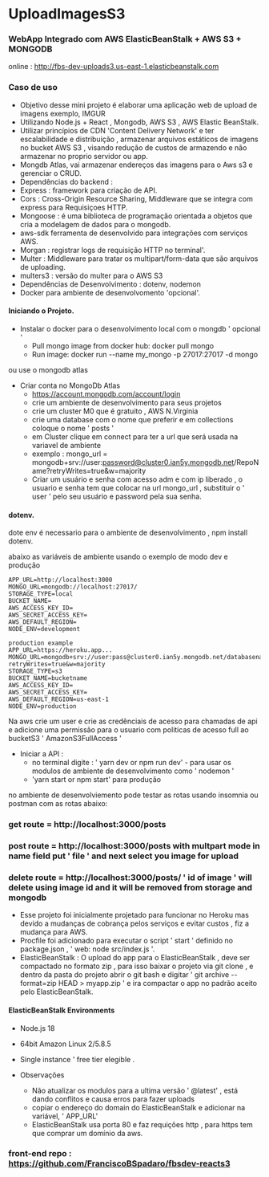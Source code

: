# UploadImagesS3
### WebApp Integrado com AWS ElasticBeanStalk + AWS S3 + MONGODB
online :   http://fbs-dev-uploads3.us-east-1.elasticbeanstalk.com


### Caso de uso
- Objetivo desse mini projeto é elaborar uma aplicação web de upload de imagens exemplo, IMGUR
- Utilizando Node.js + React , Mongodb, AWS S3 , AWS Elastic BeanStalk.
- Utilizar princípios de CDN 'Content Delivery Network' e ter escalabilidade e distribuição ,  armazenar arquivos estáticos de imagens no bucket AWS S3 , visando redução de custos de armazendo e não armazenar no proprio servidor ou app.
- Mongdb Atlas, vai armazenar endereços das imagens para o Aws s3 e gerenciar o CRUD.
- Dependências do backend : 
 - Express : framework para criação de API.
 - Cors : Cross-Origin Resource Sharing, Middleware que se integra com express para Requisiçoes HTTP.
 - Mongoose :  é uma biblioteca de programação orientada a objetos que cria a modelagem de dados para o mongodb.
 - aws-sdk ferramenta de desenvolvido para integrações com serviços AWS.
 - Morgan : registrar logs de requisição HTTP no terminal'.
 - Multer : Middleware para tratar os multipart/form-data que são arquivos de uploading.
 - multers3 : versão do multer para o AWS S3
 - Dependências de Desenvolvimento : dotenv, nodemon
 - Docker para ambiente de desenvolvomento 'opcional'.

#### Iniciando o Projeto.

- Instalar o docker para o desenvolvimento local com o mongdb  ' opcional '
  - Pull mongo image from docker hub: docker pull mongo
  - Run image: docker run --name my_mongo -p 27017:27017 -d mongo

ou use o mongodb atlas

- Criar conta no MongoDb Atlas
  - https://account.mongodb.com/account/login
  - crie um ambiente de desenvolvimento para seus projetos
  - crie um cluster M0 que é gratuito , AWS N.Virginia
  - crie uma database com o nome que preferir e  em collections coloque o nome ' posts ' 
  - em Cluster clique em connect para ter a url que será usada na variavel de ambiente
  - exemplo : mongo_url  = mongodb+srv://user:password@cluster0.ian5y.mongodb.net/RepoName?retryWrites=true&w=majority
  - Criar um usuário e senha com acesso adm e com ip liberado , o usuario e senha tem que colocar na url mongo_url , substituir o ' user ' pelo seu usuário e password pela sua senha.

#### dotenv.
dote env é necessario para o ambiente de desenvolvimento ,  npm install dotenv.

abaixo as variáveis de ambiente usando o exemplo de modo dev e produção

````
APP_URL=http://localhost:3000
MONGO_URL=mongodb://localhost:27017/   
STORAGE_TYPE=local
BUCKET_NAME=
AWS_ACCESS_KEY_ID=
AWS_SECRET_ACCESS_KEY=
AWS_DEFAULT_REGION=
NODE_ENV=development

production example
APP_URL=https://heroku.app...
MONGO_URL=mongodb+srv://user:pass@cluster0.ian5y.mongodb.net/databasename?retryWrites=true&w=majority
STORAGE_TYPE=s3
BUCKET_NAME=bucketname
AWS_ACCESS_KEY_ID=
AWS_SECRET_ACCESS_KEY=
AWS_DEFAULT_REGION=us-east-1
NODE_ENV=production
````
  
Na aws crie um user e crie as credênciais de acesso para chamadas de api e adicione uma permissão para o usuario com politicas de acesso full ao bucketS3
' AmazonS3FullAccess ' 

- Iniciar a API :
  - no terminal digite : ' yarn dev  or npm run dev'   -  para usar os modulos de ambiente de desenvolvimento como ' nodemon ' 
  - 'yarn start or npm start' para produção


no ambiente de desenvolviemento pode testar as rotas usando insomnia ou postman com as rotas abaixo:
### get route = http://localhost:3000/posts

### post route = http://localhost:3000/posts  with multpart mode  in name field put ' file '  and next select you image for upload

### delete route = http://localhost:3000/posts/ ' id of image ' will delete using image id  and it will be removed from storage and mongodb


- Esse projeto foi  inicialmente projetado para funcionar no Heroku mas devido a mudanças de cobrança pelos serviços e evitar custos , fiz a mudança para AWS.
 -  Procfile foi adicionado para executar o script ' start ' definido no package.json , ' web: node src/index.js '.
 -  ElasticBeanStalk : O upload do app para o ElasticBeanStalk , deve ser compactado no formato zip , para isso baixar o projeto via git clone , e dentro da pasta do projeto abrir o git bash e digitar ' git archive --format=zip HEAD > myapp.zip '   e ira compactar o app no padrão aceito pelo ElasticBeanStalk.
    
#### ElasticBeanStalk Environments
- Node.js  18
- 64bit Amazon Linux 2/5.8.5
- Single instance ' free tier elegible .

- Observações
  - Não atualizar os modulos para a ultima versão ' @latest'  , está dando conflitos e causa erros para fazer uploads
  - copiar o endereço do domain do ElasticBeanStalk e adicionar na variável, ' APP_URL'
  - ElasticBeanStalk usa porta 80 e faz requições http , para https tem que  comprar um domínio da aws.


### front-end repo : https://github.com/FranciscoBSpadaro/fbsdev-reacts3
